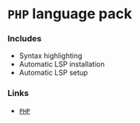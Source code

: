 # `PHP` language pack

### Includes

- Syntax highlighting
- Automatic LSP installation
- Automatic LSP setup

### Links

- [`PHP`](https://php.net)
